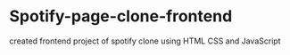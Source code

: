 # Spotify-page-clone-frontend
created frontend project of spotify clone using HTML CSS and JavaScript
